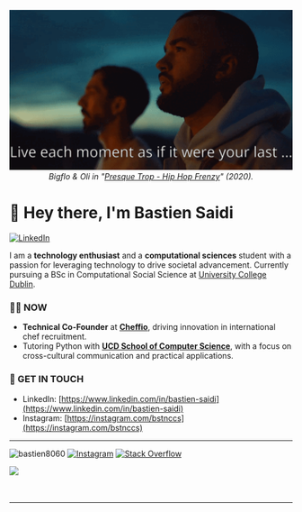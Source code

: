 <p align="center">
  <img src="https://github.com/bastien8060/bastien8060/blob/main/bastien8060_banner.gif?raw=true" /><br>
<em>Bigflo & Oli in "<a href="https://www.imdb.com/title/tt13161318">Presque Trop - Hip Hop Frenzy</a>" (2020).</em>
</p>

# 👋 Hey there, I'm Bastien Saidi

[![LinkedIn](https://img.shields.io/badge/LinkedIn-bastien--saidi-blue?style=for-the-badge&logo=linkedin)](https://www.linkedin.com/in/bastien-saidi)

I am a **technology enthusiast** and a **computational sciences** student with a passion for leveraging technology to drive societal advancement. Currently pursuing a BSc in Computational Social Science at [University College Dublin](https://www.ucd.ie).

### 👨‍💻 NOW

- **Technical Co-Founder** at **[Cheffio](https://cheffio.co)**, driving innovation in international chef recruitment.
- Tutoring Python with **[UCD School of Computer Science](https://www.ucd.ie/cs/)**, with a focus on cross-cultural communication and practical applications.

### 📨 GET IN TOUCH

- LinkedIn: [https://www.linkedin.com/in/bastien-saidi](https://www.linkedin.com/in/bastien-saidi)
- Instagram: [https://instagram.com/bstnccs](https://instagram.com/bstnccs)

----

<img src="https://komarev.com/ghpvc/?username=bastien8060&label=Profile%20views&color=0e75b6&style=flat" alt="bastien8060" /> [![Instagram](https://img.shields.io/badge/Instagram-%23E4405F.svg?logo=Instagram&logoColor=white)](https://instagram.com/bstnccs) [![Stack Overflow](https://img.shields.io/badge/-Stackoverflow-FE7A16?logo=stack-overflow&logoColor=white)](https://stackoverflow.com/users/11980232) 


![](https://github-readme-stats-mu-eight-42.vercel.app/api?username=bastien8060&theme=great-gatsby&hide_border=false&include_all_commits=false&count_private=true)

<br/><hr><br/>

